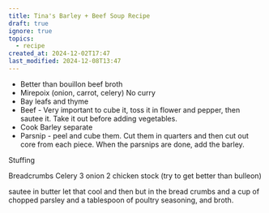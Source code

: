 ```yaml
---
title: Tina's Barley + Beef Soup Recipe
draft: true
ignore: true
topics:
  - recipe
created_at: 2024-12-02T17:47
last_modified: 2024-12-08T13:47
---
```

- Better than bouillon beef broth
- Mirepoix (onion, carrot, celery) No curry
- Bay leafs and thyme
- Beef - Very important to cube it, toss it in flower and pepper, then sautee it. Take it out before adding vegetables.
- Cook Barley separate
- Parsnip - peel and cube them. Cut them in quarters and then cut out core from each piece. When the parsnips are done, add the barley.


Stuffing

Breadcrumbs
Celery 3
onion 2
chicken stock (try to get better than bulleon)

sautee in butter let that cool and then but in the bread crumbs and a cup of chopped parsley and a tablespoon of poultry seasoning, and broth. 